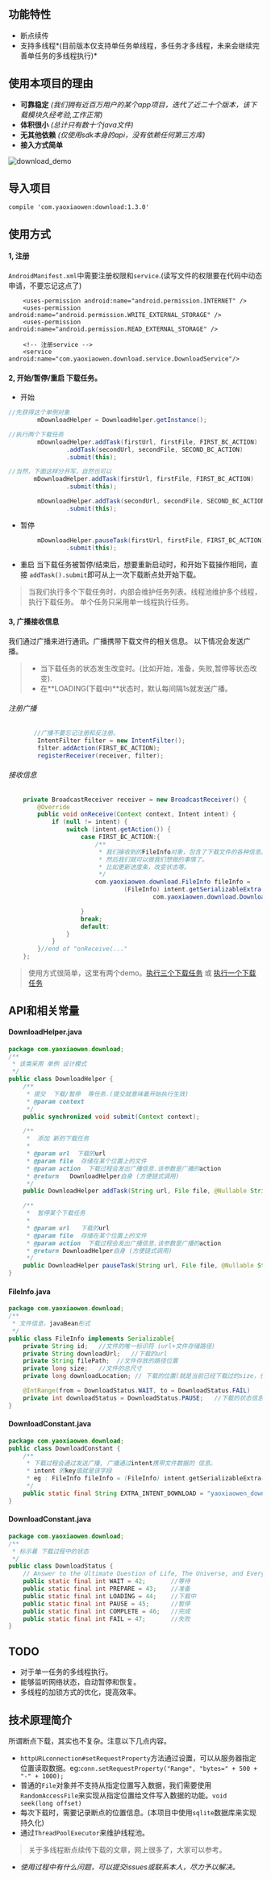 ## 功能特性

+ 断点续传
+ 支持多线程*(目前版本仅支持单任务单线程，多任务才多线程，未来会继续完善单任务的多线程执行)*

## 使用本项目的理由

- **可靠稳定** *(我们拥有近百万用户的某个app项目，迭代了近二十个版本，该下载模块久经考验,工作正常)*
- **体积很小** *(总计只有数十个java文件)*
- **无其他依赖** *(仅使用sdk本身的api，没有依赖任何第三方库)*
- **接入方式简单**

![download_demo](https://github.com/yaowen369/DownloadHelper/blob/master/docs/img/download_three.gif)

## 导入项目
```
compile 'com.yaoxiaowen:download:1.3.0'
```

## 使用方式
#### 1, **注册**
`AndroidManifest.xml`中需要注册权限和`service`.(读写文件的权限要在代码中动态申请，不要忘记这点了)
```
    <uses-permission android:name="android.permission.INTERNET" />
    <uses-permission android:name="android.permission.WRITE_EXTERNAL_STORAGE" />
    <uses-permission android:name="android.permission.READ_EXTERNAL_STORAGE" />

    <!-- 注册service -->
    <service android:name="com.yaoxiaowen.download.service.DownloadService"/>
```

#### 2,  **开始/暂停/重启 下载任务。**

+ 开始

```java
//先获得这个单例对象
        mDownloadHelper = DownloadHelper.getInstance();

//执行两个下载任务
        mDownloadHelper.addTask(firstUrl, firstFile, FIRST_BC_ACTION)
                .addTask(secondUrl, secondFile, SECOND_BC_ACTION)
                .submit(this);

//当然，下面这样分开写，自然也可以
       mDownloadHelper.addTask(firstUrl, firstFile, FIRST_BC_ACTION)
                .submit(this);

        mDownloadHelper.addTask(secondUrl, secondFile, SECOND_BC_ACTION)
                .submit(this);
```

+ 暂停
```java
        mDownloadHelper.pauseTask(firstUrl, firstFile, FIRST_BC_ACTION)
                .submit(this);
```

+ 重启
当下载任务被暂停/结束后，想要重新启动时，和开始下载操作相同，直接 `addTask().submit`即可从上一次下载断点处开始下载。


> 当我们执行多个下载任务时，内部会维护任务列表。线程池维护多个线程，执行下载任务。 单个任务只采用单一线程执行任务。



#### 3, **广播接收信息**
我们通过广播来进行通讯。广播携带下载文件的相关信息。
以下情况会发送广播。
> + 当下载任务的状态发生改变时。(比如开始，准备，失败,暂停等状态改变).
> + 在**LOADING(下载中)**状态时，默认每间隔1s就发送广播。

###### 注册广播
```java
       //广播不要忘记注册和反注册。
        IntentFilter filter = new IntentFilter();
        filter.addAction(FIRST_BC_ACTION);
        registerReceiver(receiver, filter);
```
###### 接收信息

```java
    private BroadcastReceiver receiver = new BroadcastReceiver() {
        @Override
        public void onReceive(Context context, Intent intent) {
            if (null != intent) {
                switch (intent.getAction()) {
                    case FIRST_BC_ACTION:{
                        /**
                         * 我们接收到的FileInfo对象，包含了下载文件的各种信息。
                         * 然后我们就可以做我们想做的事情了。
                         * 比如更新进度条，改变状态等。
                         */
                        com.yaoxiaowen.download.FileInfo fileInfo =
                                (FileInfo) intent.getSerializableExtra(
                                        com.yaoxiaowen.download.DownloadConstant.DOWNLOAD_EXTRA);

                    }
                    break;
                    default:
                }
            }
        }//end of "onReceive(..."
    };

```

> 使用方式很简单，这里有两个demo。[执行三个下载任务](https://github.com/yaowen369/DownloadHelper/blob/master/sample/src/main/java/com/yaoxiaowen/download/sample/MainActivity.java)  或 [执行一个下载任务](https://github.com/yaowen369/DownloadHelper/blob/master/sample/src/main/java/com/yaoxiaowen/download/sample/SimpleMainActivity.java)

## API和相关常量
#### **DownloadHelper.java**
```java
package com.yaoxiaowen.download;
/**
 * 该类采用 单例 设计模式
 */
public class DownloadHelper {
    /**
     * 提交  下载/暂停  等任务.(提交就意味着开始执行生效)
     * @param context
     */
    public synchronized void submit(Context context);

    /**
     *  添加 新的下载任务
     *
     * @param url  下载的url
     * @param file  存储在某个位置上的文件
     * @param action  下载过程会发出广播信息.该参数是广播的action
     * @return   DownloadHelper自身 (方便链式调用)
     */
    public DownloadHelper addTask(String url, File file, @Nullable String action);

    /**
     *  暂停某个下载任务
     *
     * @param url   下载的url
     * @param file  存储在某个位置上的文件
     * @param action  下载过程会发出广播信息.该参数是广播的action
     * @return DownloadHelper自身 (方便链式调用)
     */
    public DownloadHelper pauseTask(String url, File file, @Nullable String action);
}

```

#### **FileInfo.java**

```java
package com.yaoxiaowen.download;
/**
 * 文件信息，javaBean形式
 */
public class FileInfo implements Serializable{
    private String id;   //文件的唯一标识符 (url+文件存储路径)
    private String downloadUrl;   //下载的url
    private String filePath;  //文件存放的路径位置
    private long size;   //文件的总尺寸
    private long downloadLocation; // 下载的位置(就是当前已经下载过的size，也是断点的位置)

    @IntRange(from = DownloadStatus.WAIT, to = DownloadStatus.FAIL)
    private int downloadStatus = DownloadStatus.PAUSE;   //下载的状态信息
}
```

#### **DownloadConstant.java**
```java
package com.yaoxiaowen.download;
public class DownloadConstant {
    /**
     * 下载过程会通过发送广播, 广播通过intent携带文件数据的 信息。
     * intent 的key值就是该字段
     * eg : FileInfo fileInfo = (FileInfo) intent.getSerializableExtra(DownloadConstant.EXTRA_INTENT_DOWNLOAD);
     */
    public static final String EXTRA_INTENT_DOWNLOAD = "yaoxiaowen_download_extra";
}
```


#### **DownloadConstant.java**

```java
package com.yaoxiaowen.download;
/**
 * 标示着 下载过程中的状态
 */
public class DownloadStatus {
    // Answer to the Ultimate Question of Life, The Universe, and Everything is 42
    public static final int WAIT = 42;       //等待
    public static final int PREPARE = 43;    //准备
    public static final int LOADING = 44;    //下载中
    public static final int PAUSE = 45;      //暂停
    public static final int COMPLETE = 46;   //完成
    public static final int FAIL = 47;       //失败
}
```

## TODO
+ 对于单一任务的多线程执行。
+ 能够监听网络状态，自动暂停和恢复。
+ 多线程的加锁方式的优化，提高效率。

## 技术原理简介
   所谓断点下载，其实也不复杂。注意以下几点内容。
   + `httpURLconnection#setRequestProperty`方法通过设置，可以从服务器指定位置读取数据。eg:`conn.setRequestProperty("Range", "bytes=" + 500 + "-" + 1000);`
   + 普通的`File`对象并不支持从指定位置写入数据，我们需要使用`RandomAccessFile`来实现从指定位置给文件写入数据的功能。`void seek(long offset)`
   + 每次下载时，需要记录断点的位置信息。(本项目中使用`sqlite`数据库来实现持久化)
   + 通过`ThreadPoolExecutor`来维护线程池。

> 关于多线程断点续传下载的文章，网上很多了，大家可以参考。



+ *使用过程中有什么问题，可以提交issues或联系本人，尽力予以解决。*